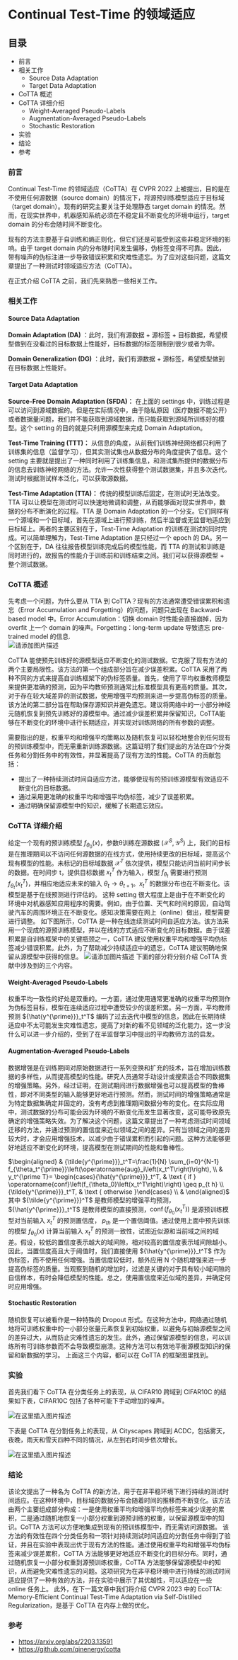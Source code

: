 # Continual Test-Time 的领域适应

## 目录

- 前言
- 相关工作
  - Source Data Adaptation  
  - Target Data Adaptation
- CoTTA 概述
- CoTTA 详细介绍
	- Weight-Averaged Pseudo-Labels
	- Augmentation-Averaged Pseudo-Labels
	- Stochastic Restoration
- 实验
- 结论
- 参考
### 前言

Continual Test-Time 的领域适应（CoTTA）在 CVPR 2022 上被提出，目的是在不使用任何源数据（source domain）的情况下，将源预训练模型适应于目标域（target domain）。现有的研究主要关注于处理静态 target domain 的情况。然而，在现实世界中，机器感知系统必须在不稳定且不断变化的环境中运行，target domain 的分布会随时间不断变化。

现有的方法主要基于自训练和熵正则化，但它们还是可能受到这些非稳定环境的影响。由于 target domain 内的分布随时间发生偏移，伪标签变得不可靠。因此，带有噪声的伪标注进一步导致错误积累和灾难性遗忘。为了应对这些问题，这篇文章提出了一种测试时领域适应方法（CoTTA）。

在正式介绍 CoTTA 之前，我们先来熟悉一些相关工作。

### 相关工作

#### Source Data Adaptation  

**Domain Adaptation (DA)** ：此时，我们有源数据 + 源标签 + 目标数据，希望模型做到在没看过的⽬标数据上性能好，目标数据的标签限制到很少或者为零。

**Domain Generalization (DG)** ：此时，我们有源数据 + 源标签，希望模型做到在⽬标数据上性能好。  

#### Target Data Adaptation  

**Source-Free Domain Adaptation (SFDA)：** 在上面的 settings 中，训练过程是可以访问到源域数据的。但是在实际情况中，由于隐私原因（医疗数据不能公开）或者数据量问题，我们并不能获取到源域数据，而只能获取到源域所训练好的模型。这个 setting 的目的就是只利用源模型来完成 Domain Adaptation。

**Test-Time Training (TTT)：** 从信息的角度，从前我们训练神经网络都只利用了训练集的信息（监督学习），但其实测试集也从数据分布的角度提供了信息。这个 setting 主要就是提出了一种同时利用了训练集信息，和测试集所提供的数据分布的信息去训练神经网络的方法。允许⼀次性获得整个测试数据集，并且多次迭代。 测试时根据测试样本泛化，可以获取源数据。  

**Test-Time Adaptation (TTA)：** 传统的模型训练后固定，在测试时无法改变。TTA 可以让模型在测试时可以快速地微调和调整，从而能够面对现实世界中，数据的分布不断演化的过程。TTA 是 Domain Adaptation 的一个分支。它们同样有一个源域和一个目标域，首先在源域上进行预训练，然后半监督或无监督地适应到目标域上。两者的主要区别在于，Test-Time Adaptation 的训练在测试的同时完成。可以简单理解为，Test-Time Adaptation 是只经过一个 epoch 的 DA。另一个区别在于，DA 往往报告模型训练完成后的模型性能，而 TTA 的测试和训练是同时进行的，故报告的性能介于训练前和训练结束之间。我们可以获得源模型 + 整个测试数据。  

### CoTTA 概述

先考虑一个问题，为什么要从 TTA 到 CoTTA？现有的方法通常遭受错误累积和遗忘（Error Accumulation and Forgetting）的问题，问题只出现在 Backward-based model 中。Error Accumulation：切换 domain 时性能会直接崩掉，因为 overfit 上⼀个 domain 的噪声。Forgetting：long-term update 导致遗忘 pre-trained model 的信息.  
![请添加图片描述](https://img-blog.csdnimg.cn/762ba2e557ff469fbadb7c59af296e12.png)


CoTTA 能使预先训练好的源模型适应不断变化的测试数据。它克服了现有方法的两个主要局限性。该方法的第一个组成部分旨在减少误差积累。CoTTA 采用了两种不同的方式来提高自训练框架下的伪标签质量。首先，使用了平均权重教师模型来提供更准确的预测，因为平均教师预测通常比标准模型具有更高的质量。其次，对于存在较大域差异的测试数据，使用增强平均预测来进一步提高伪标签的质量。该方法的第二部分旨在帮助保存源知识并避免遗忘。建议将网络中的一小部分神经元随机恢复到预先训练好的源模型中。通过减少误差积累并保留知识，CoTTA能够在不断变化的环境中进行长期适应，并实现对训练网络的所有参数的调整。

需要指出的是，权重平均和增强平均策略以及随机恢复可以轻松地整合到任何现有的预训练模型中，而无需重新训练源数据。这篇证明了我们提出的方法在四个分类任务和分割任务中的有效性，并显著提高了现有方法的性能。CoTTA 的贡献包括：

- 提出了一种持续测试时间自适应方法，能够使现有的预训练源模型有效适应不断变化的目标数据。
- 通过采用更准确的权重平均和增强平均伪标签，减少了误差积累。
- 通过明确保留源模型中的知识，缓解了长期遗忘效应。

### CoTTA 详细介绍

给定一个现有的预训练模型 $f_{\theta_0}(x)$，参数θ训练在源数据 $\left(\mathcal{X}^S, \mathcal{Y}^S\right)$ 上，我们的目标是在推理期间以不访问任何源数据的在线方式，使用持续更改的目标域，提高这个现有模型的性能。未标记的目标域数据 $\mathcal{X}^T$ 依次提供，模型只能访问当前时间步长的数据。在时间步 t，提供目标数据 $x_t^T$ 作为输入，模型 $f_{\theta_t}$ 需要进行预测 $f_{\theta_t}\left(x_t^T\right)$，并相应地适应未来的输入 $\theta_t \rightarrow \theta_{t+1}$。$x_t^T$ 的数据分布也在不断变化。该模型是基于在线预测进行评估的。
这种 setting 很大程度上是由于在不断变化的环境中对机器感知应用程序的需要。例如，由于位置、天气和时间的原因，自动驾驶汽车的周围环境正在不断变化。感知决策需要在网上（online）做出，模型需要进行调整。
如下图所示，CoTTA 是一种在线连续测试时间自适应方法。该方法采用一个现成的源预训练模型，并以在线的方式适应不断变化的目标数据。由于误差积累是自训练框架中的关键瓶颈之一，CoTTA 建议使用权重平均和增强平均伪标签减少错误积累。此外，为了帮助减少持续适应中的遗忘，CoTTA 建议明确地保留从源模型中获得的信息。
![请添加图片描述](https://img-blog.csdnimg.cn/00315a4b78904661a1c0b22c0b253c3b.png)
下面的部分将分别介绍 CoTTA 贡献中涉及到的三个内容。
#### Weight-Averaged Pseudo-Labels
权重平均一致性的好处是双重的。一方面，通过使用通常更准确的权重平均预测作为伪标签目标，模型在连续适应过程中遭受较少的误差积累。另一方面，平均教师预测 ${\hat{y^{\prime}}}_t^T$ 编码了过去迭代中模型的信息，因此在长期持续适应中不太可能发生灾难性遗忘，提高了对新的看不见领域的泛化能力。这一步没什么可以进一步介绍的，受到了在半监督学习中提出的平均教师方法的启发。
#### Augmentation-Averaged Pseudo-Labels
数据增强是在训练期间对原始数据进行一系列变换和扩充的技术，旨在增加训练数据的多样性，从而提高模型的性能。研究人员通常手动设计或搜索适合不同数据集的增强策略。另外，经过证明，在测试期间进行数据增强也可以提高模型的鲁棒性，即对不同类型的输入能够更好地进行预测。然而，测试时间的增强策略通常是为特定数据集确定并固定的，没有考虑到推理期间数据分布的变化。在实际应用中，测试数据的分布可能会因为环境的不断变化而发生显著改变，这可能导致原先确定的增强策略失效。为了解决这个问题，这篇文章提出了一种考虑测试时间领域迁移的方法，并通过预测的置信度来近似领域之间的差异。只有当领域之间的差异较大时，才会应用增强技术，以减少由于错误累积而引起的问题。这种方法能够更好地适应不断变化的环境，提高模型在测试期间的性能和鲁棒性。


$\begin{aligned} & {\tilde{y^{\prime}}}_t^T=\frac{1}{N} \sum_{i=0}^{N-1} f_{\theta_t^{\prime}}\left(\operatorname{aug}_i\left(x_t^T\right)\right), \\ & y_t^{\prime T}= \begin{cases}{\hat{y^{\prime}}}_t^T, & \text { if } \operatorname{conf}\left(f_{\theta_0}\left(x_t^T\right)\right) \geq p_{t h} \\ {\tilde{y^{\prime}}}_t^T, & \text { otherwise }\end{cases} \\ & \end{aligned}$
其中 ${\tilde{y^{\prime}}}^T$ 是教师模型的增强平均预测，${\hat{y^{\prime}}}_t^T$ 是教师模型的直接预测，$\operatorname{conf}\left(f_{\theta_0}\left(x_t^T\right)\right)$ 是源预训练模型对当前输入 $x_t^T$ 的预测置信度， $p_{th}$  是一个置信阈值。通过使用上面中预先训练的模型 $f_{\theta_0}(x)$ 计算当前输入 $x_t^T$ 的预测一致性，试图近似源和当前域之间的域差。假设，较低的置信度表示越大的域间隙，相对较高的置信度表示域间隙越小。因此，当置信度高且大于阈值时，我们直接使用 ${\hat{y^{\prime}}}_t^T$ 作为伪标签，而不使用任何增强。当置信度较低时，额外应用 N 个随机增强来进一步提高伪标签的质量。当观察到随机的增加时，过滤是关键的对于具有较小域间隙的自信样本，有时会降低模型的性能。总之，使用置信度来近似域的差异，并确定何时应用增强。
#### Stochastic Restoration
随机恢复可以被看作是一种特殊的 Dropout 形式。在这种方法中，网络通过随机地将可训练权重中的一小部分张量元素恢复到初始权重，以避免与初始源模型之间的差异过大，从而防止灾难性遗忘的发生。此外，通过保留源模型的信息，可以训练所有可训练参数而不会导致模型崩溃。这种方法可以有效地平衡源模型知识的保留和新数据的学习。
上面这三个内容，都可以在 CoTTA 的框架图里找到。
### 实验
首先我们看下 CoTTA 在分类任务上的表现，从 CIFAR10 跨域到 CIFAR10C 的结果如下表，CIFAR10C 包括了各种可能下手动增加的噪声。

![在这里插入图片描述](https://img-blog.csdnimg.cn/9fa0bef3ab4e45199d7b6c25ca593311.png)

下表是 CoTTA 在分割任务上的表现，从 Cityscapes 跨域到 ACDC，包括雾天，夜晚，雨天和雪天四种不同的情况，从左到右时间步依次增长。

![在这里插入图片描述](https://img-blog.csdnimg.cn/7bd3916f50ac4dd097bd36eb8ff4c74f.png)

### 结论

该论文提出了一种名为 CoTTA 的新方法，用于在非平稳环境下进行持续的测试时间适应。在这种环境中，目标域的数据分布会随着时间的推移而不断变化。该方法由两个主要组成部分构成：一是使用权重平均和增强平均伪标签来减少误差的累积，二是通过随机地恢复一小部分权重到源预训练的权重，以保留源模型中的知识。CoTTA 方法可以方便地集成到现有的预训练模型中，而无需访问源数据。
该方法的有效性在四个分类任务和一项针对持续测试时间适应的分割任务中得到了验证，并且在实验中表现出优于现有方法的性能。通过使用权重平均和增强平均伪标签来减少误差累积，CoTTA 方法能够更好地适应不断变化的目标分布。同时，通过随机恢复一小部分权重到源预训练权重，CoTTA 方法能够保留源模型中的知识，从而避免灾难性遗忘的问题。这项研究为在非平稳环境中进行持续的测试时间适应提供了一种有效的方法，并在实验中展示了其优越性，可以适应在一些 online 任务上。
此外，在下一篇文章中我们将介绍 CVPR 2023 中的 EcoTTA: Memory-Efficient Continual Test-Time Adaptation via Self-Distilled Regularization，是基于 CoTTA 在内存上做的优化。
### 参考
- https://arxiv.org/abs/2203.13591
- https://github.com/qinenergy/cotta
